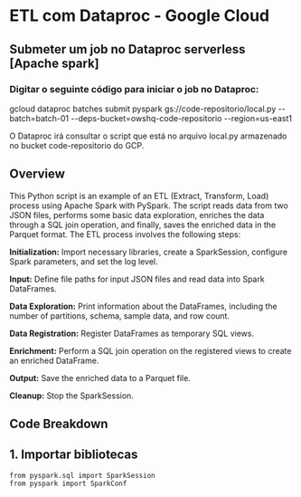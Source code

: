ETL com Dataproc - Google Cloud
===================================
## Submeter um job no Dataproc serverless [Apache spark]
### Digitar o seguinte código para iniciar o job no Dataproc:
gcloud dataproc batches submit pyspark gs://code-repositorio/local.py --batch=batch-01 --deps-bucket=owshq-code-repositorio --region=us-east1

O Dataproc irá consultar o script que está no arquivo local.py armazenado no bucket code-repositorio do GCP.

Overview
--------------------------
This Python script is an example of an ETL (Extract, Transform, Load) process using Apache Spark with PySpark. The script reads data from two JSON files, performs some basic data exploration, enriches the data through a SQL join operation, and finally, saves the enriched data in the Parquet format. The ETL process involves the following steps:

**Initialization:** Import necessary libraries, create a SparkSession, configure Spark parameters, and set the log level.

**Input:** Define file paths for input JSON files and read data into Spark DataFrames.

**Data Exploration:** Print information about the DataFrames, including the number of partitions, schema, sample data, and row count.

**Data Registration:** Register DataFrames as temporary SQL views.

**Enrichment:** Perform a SQL join operation on the registered views to create an enriched DataFrame.

**Output:** Save the enriched data to a Parquet file.

**Cleanup:** Stop the SparkSession.

Code Breakdown
---------------------------
## 1. Importar bibliotecas
```
from pyspark.sql import SparkSession
from pyspark import SparkConf
```

